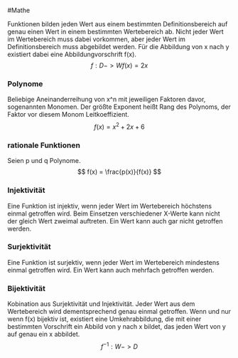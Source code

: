 #Mathe

Funktionen bilden jeden Wert aus einem bestimmten Definitionsbereich auf genau einen Wert in einem bestimmten Wertebereich ab. Nicht jeder Wert im Wertebereich muss dabei vorkommen, aber jeder Wert im Definitionsbereich muss abgebildet werden. Für die Abbildung von x nach y existiert dabei eine Abbildungvorschrift f(x).
$$
f: D->W
f(x) = 2x
$$
### Polynome

Beliebige Aneinanderreihung von x^n mit jeweiligen Faktoren davor, sogenannten Monomen.
Der größte Exponent heißt Rang des Polynoms, der Faktor vor diesem Monom Leitkoeffizient.
$$
f(x) = x^2 +2x + 6
$$
### rationale Funktionen

Seien p und q Polynome.
$$
f(x) = \frac{p(x)}{f(x)}
$$

### Injektivität

Eine Funktion ist injektiv, wenn jeder Wert im Wertebereich höchstens einmal getroffen wird. Beim Einsetzen verschiedener X-Werte kann nicht der gleich Wert zweimal auftreten. Ein Wert kann auch gar nicht getroffen werden.

### Surjektivität

Eine Funktion ist surjektiv, wenn jeder Wert im Wertebereich mindestens einmal getroffen wird. Ein Wert kann auch mehrfach getroffen werden.

### Bijektivität

Kobination aus Surjektivität und Injektivität. Jeder Wert aus dem Wertebereich wird dementsprechend genau einmal getroffen.
Wenn und nur wenn f(x) bijektiv ist, existiert eine Umkehrabbildung, die mit einer bestimmten Vorschrift ein Abbild von y nach x bildet, das jeden Wert von y auf genau ein x abbildet.
$$
f^{-1}: W->D
$$
